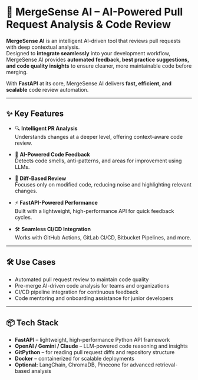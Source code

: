 # 🚀 MergeSense AI – AI-Powered Pull Request Analysis & Code Review  

**MergeSense AI** is an intelligent AI-driven tool that reviews pull requests with deep contextual analysis.  
Designed to **integrate seamlessly** into your development workflow, MergeSense AI provides **automated feedback, best practice suggestions, and code quality insights** to ensure cleaner, more maintainable code before merging.  

With **FastAPI** at its core, MergeSense AI delivers **fast, efficient, and scalable** code review automation.  

---

## ✨ Key Features  

- 🔍 **Intelligent PR Analysis**  
  Understands changes at a deeper level, offering context-aware code review.  

- 🤖 **AI-Powered Code Feedback**  
  Detects code smells, anti-patterns, and areas for improvement using LLMs.  

- 📂 **Diff-Based Review**  
  Focuses only on modified code, reducing noise and highlighting relevant changes.  

- ⚡ **FastAPI-Powered Performance**  
  Built with a lightweight, high-performance API for quick feedback cycles.  

- 🛠️ **Seamless CI/CD Integration**  
  Works with GitHub Actions, GitLab CI/CD, Bitbucket Pipelines, and more.  

---

## 🛠 Use Cases  

- Automated pull request review to maintain code quality  
- Pre-merge AI-driven code analysis for teams and organizations  
- CI/CD pipeline integration for continuous feedback  
- Code mentoring and onboarding assistance for junior developers  

---

## 📦 Tech Stack  

- **FastAPI** – lightweight, high-performance Python API framework  
- **OpenAI / Gemini / Claude** – LLM-powered code reasoning and insights  
- **GitPython** – for reading pull request diffs and repository structure  
- **Docker** – containerized for scalable deployments  
- **Optional:** LangChain, ChromaDB, Pinecone for advanced retrieval-based analysis  
